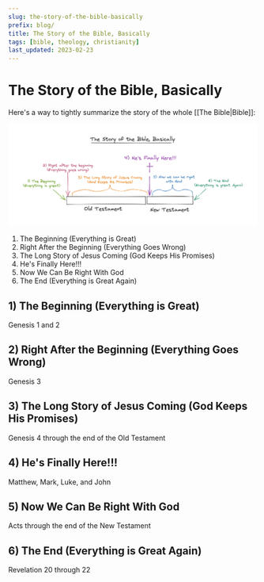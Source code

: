 ```yaml
---
slug: the-story-of-the-bible-basically
prefix: blog/
title: The Story of the Bible, Basically
tags: [bible, theology, christianity]
last_updated: 2023-02-23
---
```


# The Story of the Bible, Basically

Here's a way to tightly summarize the story of the whole [[The Bible|Bible]]:

![The Story of the Bible Basically](./The%20Story%20of%20the%20Bible%20Basically_2023-02-23.png)

<!--truncate-->

  1. The Beginning (Everything is Great)
  2. Right After the Beginning (Everything Goes Wrong)
  3. The Long Story of Jesus Coming (God Keeps His Promises)
  4. He's Finally Here!!! 
  5. Now We Can Be Right With God
  6. The End (Everything is Great Again)

## 1) The Beginning (Everything is Great)

Genesis 1 and 2

## 2) Right After the Beginning (Everything Goes Wrong)

Genesis 3

## 3) The Long Story of Jesus Coming (God Keeps His Promises)

Genesis 4 through the end of the Old Testament

## 4) He's Finally Here!!! 

Matthew, Mark, Luke, and John

## 5) Now We Can Be Right With God

Acts through the end of the New Testament

## 6) The End (Everything is Great Again)

Revelation 20 through 22
